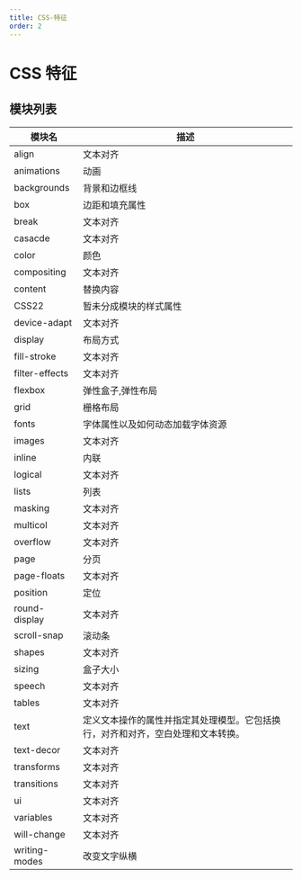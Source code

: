 ```yaml
---
title: CSS-特征
order: 2
---
```


# CSS 特征

## 模块列表

| 模块名 | 描述 |
| --- | --- |
| align | 文本对齐 |
| animations | 动画 |
| backgrounds | 背景和边框线 |
| box | 边距和填充属性 |
| break | 文本对齐 |
| casacde | 文本对齐 |
| color | 颜色 |
| compositing | 文本对齐 |
| content | 替换内容 |
| CSS22 | 暂未分成模块的样式属性 |
| device-adapt | 文本对齐 |
| display | 布局方式 |
| fill-stroke | 文本对齐 |
| filter-effects | 文本对齐 |
| flexbox | 弹性盒子,弹性布局 |
| grid | 栅格布局 |
| fonts | 字体属性以及如何动态加载字体资源 |
| images | 文本对齐 |
| inline | 内联 |
| logical | 文本对齐 |
| lists | 列表 |
| masking | 文本对齐 |
| multicol | 文本对齐 |
| overflow | 文本对齐 |
| page | 分页 |
| page-floats | 文本对齐 |
| position | 定位 |
| round-display | 文本对齐 |
| scroll-snap | 滚动条 |
| shapes | 文本对齐 |
| sizing | 盒子大小 |
| speech | 文本对齐 |
| tables | 文本对齐 |
| text | 定义文本操作的属性并指定其处理模型。它包括换行，对齐和对齐，空白处理和文本转换。 |
| text-decor | 文本对齐 |
| transforms | 文本对齐 |
| transitions | 文本对齐 |
| ui | 文本对齐 |
| variables | 文本对齐 |
| will-change | 文本对齐 |
| writing-modes | 改变文字纵横 |
